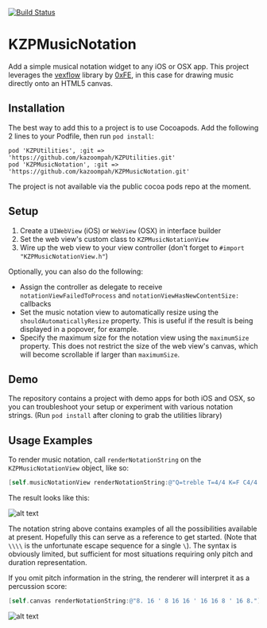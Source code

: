 [![Build Status](https://travis-ci.org/kazoompah/KZPMusicNotation.svg?branch=master)](https://travis-ci.org/kazoompah/KZPMusicNotation)

KZPMusicNotation 
============

Add a simple musical notation widget to any iOS or OSX app. This project leverages the [vexflow](http://www.vexflow.com/) library by [0xFE](http://0xfe.blogspot.com.au/), in this case for drawing music directly onto an HTML5 canvas.

Installation
------------

The best way to add this to a project is to use Cocoapods. Add the following 2 lines to your Podfile, then run `pod install`:

	pod 'KZPUtilities', :git => 'https://github.com/kazoompah/KZPUtilities.git'
	pod 'KZPMusicNotation', :git => 'https://github.com/kazoompah/KZPMusicNotation.git'	

The project is not available via the public cocoa pods repo at the moment.

Setup 
------

1. Create a `UIWebView` (iOS) or `WebView` (OSX) in interface builder
2. Set the web view's custom class to `KZPMusicNotationView`
3. Wire up the web view to your view controller (don't forget to `#import "KZPMusicNotationView.h"`)

Optionally, you can also do the following:

- Assign the controller as delegate to receive `notationViewFailedToProcess` and `notationViewHasNewContentSize:` callbacks
- Set the music notation view to automatically resize using the `shouldAutomaticallyResize` property. This is useful if the result is being displayed in a popover, for example.
- Specify the maximum size for the notation view using the `maximumSize` property. This does not restrict the size of the  web view's canvas, which will become scrollable if larger than `maximumSize`.

Demo
----

The repository contains a project with demo apps for both iOS and OSX, so you can troubleshoot your setup or experiment with various notation strings. (Run `pod install` after cloning to grab the utilities library)

Usage Examples
--------------

To render music notation, call `renderNotationString` on the `KZPMusicNotationView` object, like so:
```objective-c
[self.musicNotationView renderNotationString:@"Q=treble T=4/4 K=F C4/4 Cx4/8 Eb4/8 ' F4/8 AB4/8 ' Ab4/4 | Eb4/8 D4/8^ ' D4/8 C4/8 ' Ab3/8 Eb3+G3+C4/4. \\\\ Q=bass T=4/4 K=F Eb3+G3/2 C3/2 | F#2/2^ F#2/8 C2/4."];
```
	
The result looks like this:	
	
![alt text](https://github.com/kazoompah/KZPMusicNotation/blob/master/example.png "Example output")	
	
The notation string above contains examples of all the possibilities available at present. Hopefully this can serve as a reference to get started. (Note that `\\\\` is the unfortunate escape sequence for a single `\`). The syntax is obviously limited, but sufficient for most situations requiring only pitch and duration representation.

If you omit pitch information in the string, the renderer will interpret it as a percussion score:

```objective-c
[self.canvas renderNotationString:@"8. 16 ' 8 16 16 ' 16 16 8 ' 16 8."];
```

![alt text](https://github.com/kazoompah/KZPMusicNotation/blob/master/example2.png "Percussion example")

